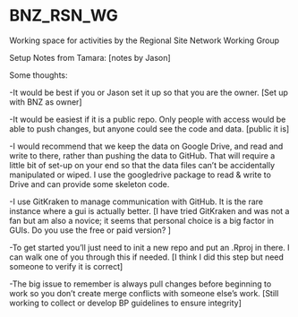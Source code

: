 # BNZ_RSN_WG
Working space for activities by the Regional Site Network Working Group



Setup Notes from Tamara:  [notes by Jason]

Some thoughts:

-It would be best if you or Jason set it up so that you are the owner.  [Set up with BNZ as owner]

-It would be easiest if it is a public repo. Only people with access would be able to push changes, but anyone could see the code and data. [public it is]

-I would recommend that we keep the data on Google Drive, and read and write to there, rather than pushing the data to GitHub. That will require a little bit of set-up on your end so that the data files can’t be accidentally manipulated or wiped. I use the googledrive package to read & write to Drive and can provide some skeleton code.

-I use GitKraken to manage communication with GitHub. It is the rare instance where a gui is actually better. [I have tried GitKraken and was not a fan but am also a novice; it seems that personal choice is a big factor in GUIs.  Do you use the free or paid version? ]

-To get started you’ll just need to init a new repo and put an .Rproj in there. I can walk one of you through this if needed. [I think I did this step but need someone to verify it is correct]

-The big issue to remember is always pull changes before beginning to work so you don’t create merge conflicts with someone else’s work.  [Still working to collect or develop BP guidelines to ensure integrity]




